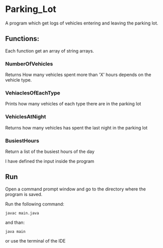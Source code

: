 # Parking_Lot
A program which get logs of vehicles entering and leaving the parking lot.

## Functions:
Each function get an array of string arrays.

### NumberOfVehicles
Returns How many vehicles spent more than 'X' hours depends on the vehicle type.

### VehiaclesOfEachType
Prints how many vehicles of each type there are in the parking lot

### VehiclesAtNight
Returns how many vehicles has spent the last night in the parking lot

### BusiestHours
Return a list of the busiest hours of the day

I have defined the input inside the program

## Run

Open a command prompt window and go to the directory where the program is saved.

Run the following command:

```shell
javac main.java
```

and than:

```shell
java main
```

or use the terminal of the IDE 

